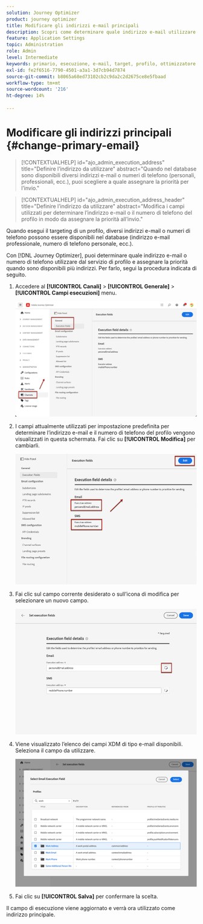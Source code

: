 ```yaml
---
solution: Journey Optimizer
product: journey optimizer
title: Modificare gli indirizzi e-mail principali
description: Scopri come determinare quale indirizzo e-mail utilizzare dal servizio di profilo.
feature: Application Settings
topic: Administration
role: Admin
level: Intermediate
keywords: primario, esecuzione, e-mail, target, profilo, ottimizzatore
exl-id: fe2f6516-7790-4501-a3a1-3d7cb94d7874
source-git-commit: b8065a68ed73102cb2c9da2c2d2675ce8e5fbaad
workflow-type: tm+mt
source-wordcount: '216'
ht-degree: 14%

---
```


# Modificare gli indirizzi principali {#change-primary-email}

>[!CONTEXTUALHELP]
>id="ajo_admin_execution_address"
>title="Definire l’indirizzo da utilizzare"
>abstract="Quando nel database sono disponibili diversi indirizzi e-mail o numeri di telefono (personali, professionali, ecc.), puoi scegliere a quale assegnare la priorità per l’invio."

>[!CONTEXTUALHELP]
>id="ajo_admin_execution_address_header"
>title="Definire l’indirizzo da utilizzare"
>abstract="Modifica i campi utilizzati per determinare l’indirizzo e-mail o il numero di telefono del profilo in modo da assegnare la priorità all’invio."

Quando esegui il targeting di un profilo, diversi indirizzi e-mail o numeri di telefono possono essere disponibili nel database (indirizzo e-mail professionale, numero di telefono personale, ecc.).

Con [!DNL Journey Optimizer], puoi determinare quale indirizzo e-mail o numero di telefono utilizzare dal servizio di profilo e assegnare la priorità quando sono disponibili più indirizzi. Per farlo, segui la procedura indicata di seguito.

1. Accedere al  **[!UICONTROL Canali]** > **[!UICONTROL Generale]** > **[!UICONTROL Campi esecuzioni]** menu.

   ![](assets/primary-address-execution-fields.png)

1. I campi attualmente utilizzati per impostazione predefinita per determinare l’indirizzo e-mail e il numero di telefono del profilo vengono visualizzati in questa schermata. Fai clic su **[!UICONTROL Modifica]** per cambiarli.

   ![](assets/primary-address.png)

1. Fai clic sul campo corrente desiderato o sull’icona di modifica per selezionare un nuovo campo.

   ![](assets/primary-address-edit.png)

1. Viene visualizzato l’elenco dei campi XDM di tipo e-mail disponibili. Seleziona il campo da utilizzare.

   ![](assets/primary-address-select-field.png)

1. Fai clic su **[!UICONTROL Salva]** per confermare la scelta.

Il campo di esecuzione viene aggiornato e verrà ora utilizzato come indirizzo principale.

<!--1. You can also select an additional field to use as secondary email address. This allows you to determine which field to use if the primary field is empty for a profile. -->
